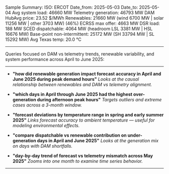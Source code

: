 Sample Summary:
ISO: ERCOT
Date_from: 2025-05-03
Date_to:   2025-05-04
Avg system load: 46660 MW
Telemetry generation: 46793 MW
DAM HubAvg price: 23.52 $/MWh
Renewables: 21660 MW (wind 6700 MW | solar 11256 MW | other 3703 MW) (46%)
ECRSS max offer: 4663 MW
DSR load: 188 MW
SCED dispatchable: 4064 MW (headroom LSL 3381 MW | HSL 16676 MW)
Base-point non-intermittent: 25172 MW (SH 33794 MW | SL 15292 MW)
Avg Texas temp: 20.0 °C

---

Queries focused on DAM vs telemetry trends, renewable variability, and system performance across April to June 2025:

---

* **"how did renewable generation impact forecast accuracy in April and June 2025 during peak demand hours"**
  *Looks at the causal relationship between renewables and DAM vs telemetry alignment.*

* **"which days in April through June 2025 had the highest over-generation during afternoon peak hours"**
  *Targets outliers and extreme cases across a 3-month window.*

* **"forecast deviations by temperature range in spring and early summer 2025"**
  *Links forecast accuracy to ambient temperature — useful for modeling environmental effects.*

* **"compare dispatchable vs renewable contribution on under-generation days in April and June 2025"**
  *Looks at the generation mix on days with DAM shortfalls.*

* **"day-by-day trend of forecast vs telemetry mismatch across May 2025"**
  *Zooms into one month to examine time series behavior.*

---
